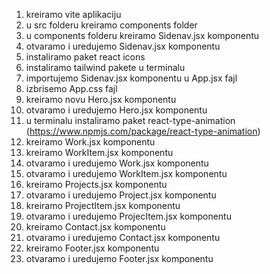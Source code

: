 1. kreiramo vite aplikaciju
2. u src folderu kreiramo components folder
3. u components folderu kreiramo Sidenav.jsx komponentu
4. otvaramo i uredujemo Sidenav.jsx komponentu
5. instaliramo paket react icons
6. instaliramo tailwind pakete u terminalu
7. importujemo Sidenav.jsx komponentu u App.jsx fajl
8. izbrisemo App.css fajl
9. kreiramo novu Hero.jsx komponentu
10. otvaramo i uredujemo Hero.jsx komponentu
11. u terminalu instaliramo paket react-type-animation (https://www.npmjs.com/package/react-type-animation)
12. kreiramo Work.jsx komponentu
13. kreiramo WorkItem.jsx komponentu
14. otvaramo i uredujemo Work.jsx komponentu
15. otvaramo i uredujemo WorkItem.jsx komponentu
16. kreiramo Projects.jsx komponentu
17. otvaramo i uredujemo Project.jsx komponentu
18. kreiramo ProjectItem.jsx komponentu
19. otvaramo i uredujemo ProjecItem.jsx komponentu
20. kreiramo Contact.jsx komponentu
21. otvaramo i uredujemo Contact.jsx komponentu
22. kreiramo Footer.jsx komponentu
23. otvaramo i uredujemo Footer.jsx komponentu
